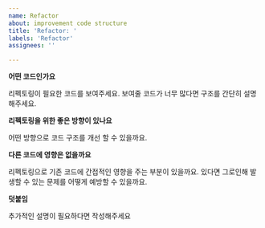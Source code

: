 ```yaml
---
name: Refactor
about: improvement code structure
title: 'Refactor: '
labels: 'Refactor'
assignees: ''

---
```


**어떤 코드인가요**

리펙토링이 필요한 코드를 보여주세요.
보여줄 코드가 너무 많다면 구조를 간단히 설명해주세요.

**리펙토링을 위한 좋은 방향이 있나요**

어떤 방향으로 코드 구조를 개선 할 수 있을까요.

**다른 코드에 영향은 없을까요**

리펙토링으로 기존 코드에 간접적인 영향을 주는 부분이 있을까요.
있다면 그로인해 발생할 수 있는 문제를 어떻게 예방할 수 있을까요.

**덧붙임**

추가적인 설명이 필요하다면 작성해주세요